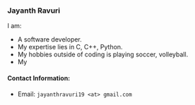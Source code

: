 ### Jayanth Ravuri

I am: 
-  A software developer.
-  My expertise lies in C, C++, Python.
-  My hobbies outside of coding is playing soccer, volleyball.
-  My 

#### Contact Information:
- Email: `jayanthravuri19 <at> gmail.com`

